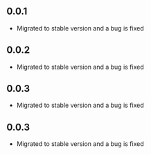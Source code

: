 ## 0.0.1

* Migrated to stable version and a bug is fixed

## 0.0.2

* Migrated to stable version and a bug is fixed

## 0.0.3

* Migrated to stable version and a bug is fixed

## 0.0.3

* Migrated to stable version and a bug is fixed